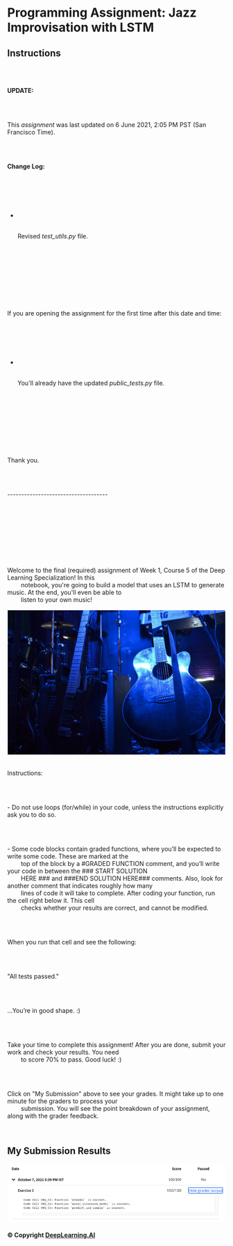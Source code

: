 # Programming Assignment: Jazz Improvisation with LSTM

## Instructions

<div class="cmlToHtml-content-container" style="white-space: pre-wrap">
    <p><strong>UPDATE:</strong></p>
    <p>This <em>assignment</em> was last updated on 6 June 2021, 2:05 PM PST (San Francisco Time).&nbsp;</p>
    <p><strong>Change Log:</strong></p>
    <ul>
        <li>
            <p>Revised <em>test_utils.py</em> file.
            </p>
        </li>
    </ul>
    <p>If you are opening the assignment for the first time after this date and time:</p>
    <ul>
        <li>
            <p>You'll already have the updated<em> public_tests.py </em>file<em>.</em>
            </p>
        </li>
    </ul>
    <p>Thank you.</p>
    <p>------------------------------------</p>
    <p></p>
    <p></p>
    <p>Welcome to the final (required) assignment of Week 1, Course 5 of the Deep Learning Specialization! In this
        notebook, you're going to build a model that uses an LSTM to generate music. At the end, you'll even be able to
        listen to your own music! </p><img
        src="images/Screen-Shot-2021-01-25-at-2.38.05-PM.png"
        alt="">
    <p>Instructions:</p>
    <p>- Do not use loops (for/while) in your code, unless the instructions explicitly ask you to do so.</p>
    <p>- Some code blocks contain graded functions, where you’ll be expected to write some code. These are marked at the
        top of the block by a #GRADED FUNCTION comment, and you’ll write your code in between the ### START SOLUTION
        HERE ### and ###END SOLUTION HERE### comments. Also, look for another comment that indicates roughly how many
        lines of code it will take to complete. After coding your function, run the cell right below it. This cell
        checks whether your results are correct, and cannot be modified.</p>
    <p>When you run that cell and see the following:&nbsp;</p>
    <p>"All tests passed."</p>
    <p>...You’re in good shape. :)&nbsp;</p>
    <p>Take your time to complete this assignment! After you are done, submit your work and check your results. You need
        to score 70% to pass. Good luck! :)&nbsp;</p>
    <p>Click on "My Submission" above to see your grades. It might take up to one minute for the graders to process your
        submission. You will see the point breakdown of your assignment, along with the grader feedback.</p>
</div>

## My Submission Results

<img src="images/week1.3_results.png" />

#### © Copyright [DeepLearning.AI](https://www.coursera.org/learn/applied-data-science-capstone?specialization=ibm-data-science)